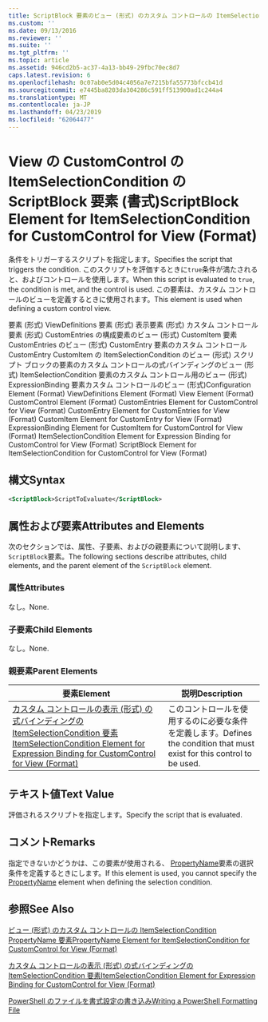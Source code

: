 ```yaml
---
title: ScriptBlock 要素のビュー (形式) のカスタム コントロールの ItemSelectionCondition |Microsoft Docs
ms.custom: ''
ms.date: 09/13/2016
ms.reviewer: ''
ms.suite: ''
ms.tgt_pltfrm: ''
ms.topic: article
ms.assetid: 946cd2b5-ac37-4a13-bb49-29fbc70ec8d7
caps.latest.revision: 6
ms.openlocfilehash: 0c07ab0e5d04c4056a7e7215bfa55773bfccb41d
ms.sourcegitcommit: e7445ba8203da304286c591ff513900ad1c244a4
ms.translationtype: MT
ms.contentlocale: ja-JP
ms.lasthandoff: 04/23/2019
ms.locfileid: "62064477"
---
```

# <a name="scriptblock-element-for-itemselectioncondition-for-customcontrol-for-view-format"></a><span data-ttu-id="ad621-102">View の CustomControl の ItemSelectionCondition の ScriptBlock 要素 (書式)</span><span class="sxs-lookup"><span data-stu-id="ad621-102">ScriptBlock Element for ItemSelectionCondition for CustomControl for View (Format)</span></span>

<span data-ttu-id="ad621-103">条件をトリガーするスクリプトを指定します。</span><span class="sxs-lookup"><span data-stu-id="ad621-103">Specifies the script that triggers the condition.</span></span> <span data-ttu-id="ad621-104">このスクリプトを評価するときに`true`条件が満たされると、およびコントロールを使用します。</span><span class="sxs-lookup"><span data-stu-id="ad621-104">When this script is evaluated to `true`, the condition is met, and the control is used.</span></span> <span data-ttu-id="ad621-105">この要素は、カスタム コントロールのビューを定義するときに使用されます。</span><span class="sxs-lookup"><span data-stu-id="ad621-105">This element is used when defining a custom control view.</span></span>

<span data-ttu-id="ad621-106">要素 (形式) ViewDefinitions 要素 (形式) 表示要素 (形式) カスタム コントロール要素 (形式) CustomEntries の構成要素のビュー (形式) CustomItem 要素 CustomEntries のビュー (形式) CustomEntry 要素のカスタム コントロールCustomEntry CustomItem の ItemSelectionCondition のビュー (形式) スクリプト ブロックの要素のカスタム コントロールの式バインディングのビュー (形式) ItemSelectionCondition 要素のカスタム コントロール用のビュー (形式) ExpressionBinding 要素カスタム コントロールのビュー (形式)</span><span class="sxs-lookup"><span data-stu-id="ad621-106">Configuration Element (Format) ViewDefinitions Element (Format) View Element (Format) CustomControl Element (Format) CustomEntries Element for CustomControl for View (Format) CustomEntry Element for CustomEntries for View (Format) CustomItem Element for CustomEntry for View (Format) ExpressionBinding Element for CustomItem for CustomControl for View (Format) ItemSelectionCondition Element for Expression Binding for CustomControl for View (Format) ScriptBlock Element for ItemSelectionCondition for CustomControl for View (Format)</span></span>

## <a name="syntax"></a><span data-ttu-id="ad621-107">構文</span><span class="sxs-lookup"><span data-stu-id="ad621-107">Syntax</span></span>

```xml
<ScriptBlock>ScriptToEvaluate</ScriptBlock>
```

## <a name="attributes-and-elements"></a><span data-ttu-id="ad621-108">属性および要素</span><span class="sxs-lookup"><span data-stu-id="ad621-108">Attributes and Elements</span></span>

<span data-ttu-id="ad621-109">次のセクションでは、属性、子要素、およびの親要素について説明します、`ScriptBlock`要素。</span><span class="sxs-lookup"><span data-stu-id="ad621-109">The following sections describe attributes, child elements, and the parent element of the `ScriptBlock` element.</span></span>

### <a name="attributes"></a><span data-ttu-id="ad621-110">属性</span><span class="sxs-lookup"><span data-stu-id="ad621-110">Attributes</span></span>

<span data-ttu-id="ad621-111">なし。</span><span class="sxs-lookup"><span data-stu-id="ad621-111">None.</span></span>

### <a name="child-elements"></a><span data-ttu-id="ad621-112">子要素</span><span class="sxs-lookup"><span data-stu-id="ad621-112">Child Elements</span></span>

<span data-ttu-id="ad621-113">なし。</span><span class="sxs-lookup"><span data-stu-id="ad621-113">None.</span></span>

### <a name="parent-elements"></a><span data-ttu-id="ad621-114">親要素</span><span class="sxs-lookup"><span data-stu-id="ad621-114">Parent Elements</span></span>

|<span data-ttu-id="ad621-115">要素</span><span class="sxs-lookup"><span data-stu-id="ad621-115">Element</span></span>|<span data-ttu-id="ad621-116">説明</span><span class="sxs-lookup"><span data-stu-id="ad621-116">Description</span></span>|
|-------------|-----------------|
|[<span data-ttu-id="ad621-117">カスタム コントロールの表示 (形式) の式バインディングの ItemSelectionCondition 要素</span><span class="sxs-lookup"><span data-stu-id="ad621-117">ItemSelectionCondition Element for Expression Binding for CustomControl for View (Format)</span></span>](./itemselectioncondition-element-for-expressionbinding-for-customcontrol-format.md)|<span data-ttu-id="ad621-118">このコントロールを使用するのに必要な条件を定義します。</span><span class="sxs-lookup"><span data-stu-id="ad621-118">Defines the condition that must exist for this control to be used.</span></span>|

## <a name="text-value"></a><span data-ttu-id="ad621-119">テキスト値</span><span class="sxs-lookup"><span data-stu-id="ad621-119">Text Value</span></span>

<span data-ttu-id="ad621-120">評価されるスクリプトを指定します。</span><span class="sxs-lookup"><span data-stu-id="ad621-120">Specify the script that is evaluated.</span></span>

## <a name="remarks"></a><span data-ttu-id="ad621-121">コメント</span><span class="sxs-lookup"><span data-stu-id="ad621-121">Remarks</span></span>

<span data-ttu-id="ad621-122">指定できないかどうかは、この要素が使用される、 [PropertyName](./propertyname-element-for-itemselectioncondition-for-customcontrol-for-view-format.md)要素の選択条件を定義するときにします。</span><span class="sxs-lookup"><span data-stu-id="ad621-122">If this element is used, you cannot specify the [PropertyName](./propertyname-element-for-itemselectioncondition-for-customcontrol-for-view-format.md) element when defining the selection condition.</span></span>

## <a name="see-also"></a><span data-ttu-id="ad621-123">参照</span><span class="sxs-lookup"><span data-stu-id="ad621-123">See Also</span></span>

[<span data-ttu-id="ad621-124">ビュー (形式) のカスタム コントロールの ItemSelectionCondition PropertyName 要素</span><span class="sxs-lookup"><span data-stu-id="ad621-124">PropertyName Element for ItemSelectionCondition for CustomControl for View (Format)</span></span>](./propertyname-element-for-itemselectioncondition-for-customcontrol-for-view-format.md)

[<span data-ttu-id="ad621-125">カスタム コントロールの表示 (形式) の式バインディングの ItemSelectionCondition 要素</span><span class="sxs-lookup"><span data-stu-id="ad621-125">ItemSelectionCondition Element for Expression Binding for CustomControl for View (Format)</span></span>](./itemselectioncondition-element-for-expressionbinding-for-customcontrol-format.md)

[<span data-ttu-id="ad621-126">PowerShell のファイルを書式設定の書き込み</span><span class="sxs-lookup"><span data-stu-id="ad621-126">Writing a PowerShell Formatting File</span></span>](./writing-a-powershell-formatting-file.md)
